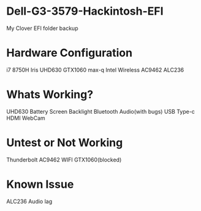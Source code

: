 # Dell-G3-3579-Hackintosh-EFI
My Clover EFI folder backup

# Hardware Configuration
i7 8750H 
Iris UHD630 
GTX1060 max-q 
Intel Wireless AC9462 
ALC236 

# Whats Working?
UHD630 
Battery 
Screen Backlight 
Bluetooth 
Audio(with bugs) 
USB Type-c HDMI 
WebCam 

# Untest or Not Working
Thunderbolt 
AC9462 WIFI 
GTX1060(blocked) 

# Known Issue
ALC236 Audio lag
